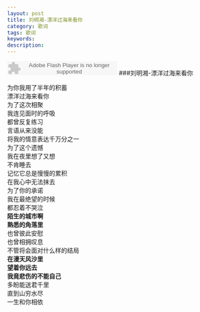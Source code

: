 ```yaml
---
layout: post
title: 刘明湘-漂洋过海来看你
category: 歌词
tags: 歌词
keywords:
description:
---
```

<embed src="http://www.xiami.com/widget/0_1773431302/singlePlayer.swf" type="application/x-shockwave-flash" width="257" height="33" wmode="transparent"></embed>
###刘明湘-漂洋过海来看你

为你我用了半年的积蓄  
漂洋过海来看你  
为了这次相聚  
我连见面时的呼吸  
都曾反复练习  
言语从来没能  
将我的情意表达千万分之一  
为了这个遗憾  
我在夜里想了又想  
不肯睡去  
记忆它总是慢慢的累积  
在我心中无法抹去  
为了你的承诺  
我在最绝望的时候  
都忍着不哭泣  
**陌生的城市啊**  
**熟悉的角落里**  
也曾彼此安慰  
也曾相拥叹息  
不管将会面对什么样的结局  
**在漫天风沙里**  
**望着你远去**  
**我竟悲伤的不能自己**  
多盼能送君千里  
直到山穷水尽  
一生和你相依  
